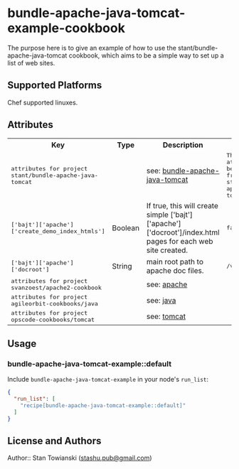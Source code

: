 # bundle-apache-java-tomcat-example-cookbook

The purpose here is to give an example of how to use the stant/bundle-apache-java-tomcat cookbook, which aims to be a simple way to set up a list of web sites.

## Supported Platforms

Chef supported linuxes.

## Attributes

<table>
  <tr>
    <th>Key</th>
    <th>Type</th>
    <th>Description</th>
    <th>Default</th>
  </tr>
  <tr>
    <td><tt>attributes for project stant/bundle-apache-java-tomcat</tt></td>
    <td>&nbsp;</td>
    <td>see: <a href="https://github.com/stant/bundle-apache-java-tomcat">bundle-apache-java-tomcat</a></td>
    <td><tt>The attributes below are from: stant/bundle-apache-java-tomcat</tt></td>
  </tr>
  <tr>
    <td><tt>['bajt']['apache']['create_demo_index_htmls']</tt></td>
    <td>Boolean</td>
    <td>If true, this will create simple ['bajt']['apache']['docroot']/index.html pages for each web site created.</td>
    <td><tt>false</tt></td>
  </tr>
  <tr>
    <td><tt>['bajt']['apache']['docroot']</tt></td>
    <td>String</td>
    <td>main root path to apache doc files.</td>
    <td><tt>/var/www</tt></td>
  </tr>
  <tr>
    <td><tt>attributes for project svanzoest/apache2-cookbook</tt></td>
    <td>&nbsp;</td>
    <td>see: <a href="https://github.com/svanzoest/apache2-cookbook">apache</a></td>
    <td><tt></tt></td>
  </tr>
  <tr>
    <td><tt>attributes for project agileorbit-cookbooks/java</tt></td>
    <td>&nbsp;</td>
    <td>see: <a href="https://github.com/agileorbit-cookbooks/java">java</a></td>
    <td><tt></tt></td>
  </tr>
  <tr>
    <td><tt>attributes for project opscode-cookbooks/tomcat</tt></td>
    <td>&nbsp;</td>
    <td>see: <a href="https://github.com/opscode-cookbooks/tomcat">tomcat</a></td>
    <td><tt></tt></td>
  </tr>
</table>

## Usage

### bundle-apache-java-tomcat-example::default

Include `bundle-apache-java-tomcat-example` in your node's `run_list`:

```json
{
  "run_list": [
    "recipe[bundle-apache-java-tomcat-example::default]"
  ]
}
```

## License and Authors

Author:: Stan Towianski (stashu.pub@gmail.com)
